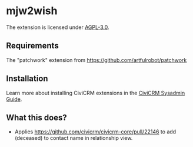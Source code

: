 # mjw2wish

The extension is licensed under [AGPL-3.0](LICENSE.txt).

## Requirements

The "patchwork" extension from https://github.com/artfulrobot/patchwork

## Installation

Learn more about installing CiviCRM extensions in the [CiviCRM Sysadmin Guide](https://docs.civicrm.org/sysadmin/en/latest/customize/extensions/).

## What this does?

- Applies https://github.com/civicrm/civicrm-core/pull/22146 to add (deceased) to contact name in relationship view.
